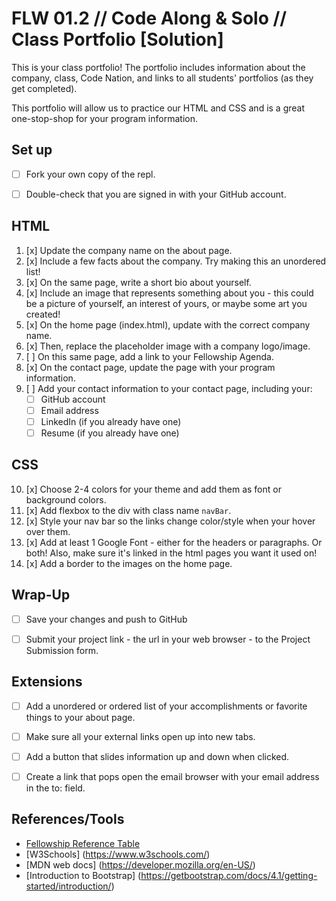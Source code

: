 # FLW 01.2 // Code Along & Solo // Class Portfolio [Solution]

<p>This is your class portfolio! The portfolio includes information about the company, class, Code Nation, and links to all students' portfolios (as they get completed).</p>
<p>This portfolio will allow us to practice our HTML and CSS and is a great one-stop-shop for your program information.</p>


## Set up

- [ ] Fork your own copy of the repl.
- [ ] Double-check that you are signed in with your GitHub account.


## HTML

1. [x] Update the company name on the about page.
2. [x] Include a few facts about the company. Try making this an unordered list!
3. [x] On the same page, write a short bio about yourself.
4. [x] Include an image that represents something about you - this could be a picture of yourself, an interest of yours, or maybe some art you created!
5. [x] On the home page (index.html), update with the correct company name.
6. [x] Then, replace the placeholder image with a company logo/image.
7. [ ] On this same page, add a link to your Fellowship Agenda.
8. [x] On the contact page, update the page with your program information.
9. [ ] Add your contact information to your contact page, including your:
    - [ ] GitHub account
    - [ ] Email address
    - [ ] LinkedIn (if you already have one)
    - [ ] Resume (if you already have one)

## CSS

10. [x] Choose 2-4 colors for your theme and add them as font or background colors.
11. [x] Add flexbox to the div with class name `navBar`.
12. [x] Style your nav bar so the links change color/style when your hover over them.
13. [x] Add at least 1 Google Font - either for the headers or paragraphs. Or both! Also, make sure it's linked in the html pages you want it used on!
14. [x] Add a border to the images on the home page.

## Wrap-Up

- [ ] Save your changes and push to GitHub
- [ ] Submit your project link - the url in your web browser - to the Project Submission form.



## Extensions

- [ ] Add a unordered or ordered list of your accomplishments or favorite things to your about page.
- [ ] Make sure all your external links open up into new tabs.
- [ ] Add a button that slides information up and down when clicked.
- [ ] Create a link that pops open the email browser with your email address in the to: field.


## References/Tools

* [Fellowship Reference Table](https://docs.google.com/document/d/1qrY2OC-6S04oOXZlYmXja7lmKBmdApR-HXJkhfd67e8/edit)
* [W3Schools] (https://www.w3schools.com/)
* [MDN web docs] (https://developer.mozilla.org/en-US/)
* [Introduction to Bootstrap] (https://getbootstrap.com/docs/4.1/getting-started/introduction/)
